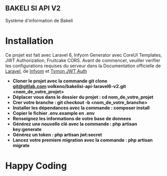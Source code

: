## BAKELI SI API V2
Système d'information de Bakeli


# Installation
Ce projet est fait avec Laravel 6, Infyom Generator avec CoreUI Templates, JWT Authorization, Fruitcake CORS.
Avant de commencer, veuiller verifier les configurations requises du serveur dans la Documentation officielle de [Laravel](https://laravel.com/docs/6.x/installation), de [Infyom](https://labs.infyom.com/laravelgenerator/docs/6.0/introduction) et [Tymon JWT Auth](https://jwt-auth.readthedocs.io/en/docs/laravel-installation/)

- **Cloner le projet avec la commande git clone git@gitlab.com:volkeno/bakelisi-api-laravel6-v2.git <nom_de_votre_projet>**
- **Déplacer vous dans le dossier du projet : cd nom_de_votre_projet**
- **Crer votre branche : git checkout -b <nom_de_votre_branche>**
- **Installer les dépendances avec la commande : composer install**
- **Copier le fichier .env.example en .env**
- **Renseignez les informations de votre base de donnees**
- **Générez une nouvelle clé avec la commande : php artisan key:generate**
- **Générez un token : php artisan jwt:secret**
- **Lancez votre premiere migration avec la commande : php artisan migrate**

# Happy Coding
